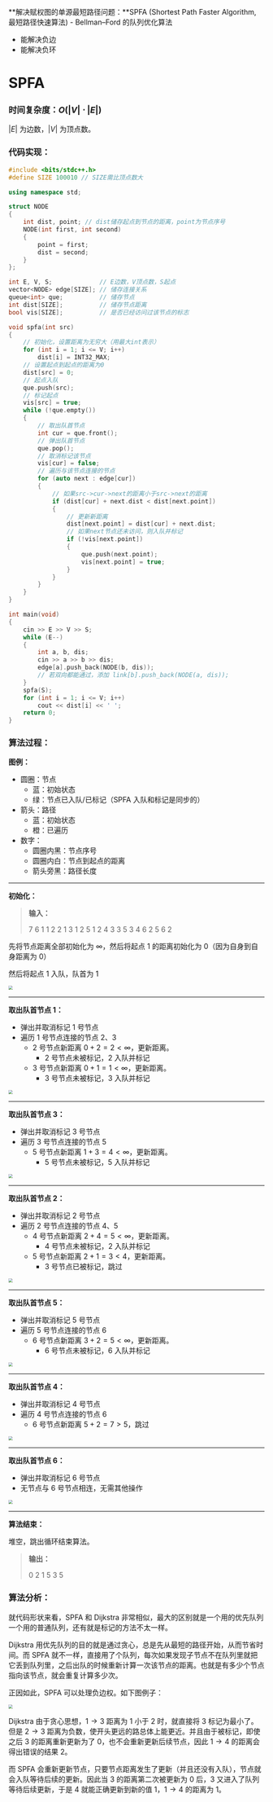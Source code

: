 **解决赋权图的单源最短路径问题：**SPFA (Shortest Path Faster Algorithm, 最短路径快速算法) - Bellman–Ford 的队列优化算法

- 能解决负边
- 能解决负环

<!--more-->

# SPFA

### 时间复杂度：$O(\left|V\right|\cdot\left|E\right|)$

$\left|E\right|$ 为边数，$\left|V\right|$ 为顶点数。

### 代码实现：

```cpp
#include <bits/stdc++.h>
#define SIZE 100010 // SIZE需比顶点数大

using namespace std;

struct NODE
{
    int dist, point; // dist储存起点到节点的距离，point为节点序号
    NODE(int first, int second)
    {
        point = first;
        dist = second;
    }
};

int E, V, S;             // E边数，V顶点数，S起点
vector<NODE> edge[SIZE]; // 储存连接关系
queue<int> que;          // 储存节点
int dist[SIZE];          // 储存节点距离
bool vis[SIZE];          // 是否已经访问过该节点的标志

void spfa(int src)
{
    // 初始化，设置距离为无穷大（用最大int表示）
    for (int i = 1; i <= V; i++)
        dist[i] = INT32_MAX;
    // 设置起点到起点的距离为0
    dist[src] = 0;
    // 起点入队
    que.push(src);
    // 标记起点
    vis[src] = true;
    while (!que.empty())
    {
        // 取出队首节点
        int cur = que.front();
        // 弹出队首节点
        que.pop();
        // 取消标记该节点
        vis[cur] = false;
        // 遍历与该节点连接的节点
        for (auto next : edge[cur])
        {
            // 如果src->cur->next的距离小于src->next的距离
            if (dist[cur] + next.dist < dist[next.point])
            {
                // 更新新距离
                dist[next.point] = dist[cur] + next.dist;
                // 如果next节点还未访问，则入队并标记
                if (!vis[next.point])
                {
                    que.push(next.point);
                    vis[next.point] = true;
                }
            }
        }
    }
}

int main(void)
{
    cin >> E >> V >> S;
    while (E--)
    {
        int a, b, dis;
        cin >> a >> b >> dis;
        edge[a].push_back(NODE(b, dis));
        // 若双向都能通过，添加 link[b].push_back(NODE(a, dis));
    }
    spfa(S);
    for (int i = 1; i <= V; i++)
        cout << dist[i] << ' ';
    return 0;
}
```

### 算法过程：

**图例：**

- 圆圈：节点
  - 蓝：初始状态
  - 绿：节点已入队/已标记（SPFA 入队和标记是同步的）
- 箭头：路径
  - 蓝：初始状态
  - 橙：已遍历
- 数字：
  - 圆圈内黑：节点序号
  - 圆圈内白：节点到起点的距离
  - 箭头旁黑：路径长度

------

**初始化：**

> **输入：**
>
> 7 6 1
> 1 2 2
> 1 3 1
> 2 5 1
> 2 4 3
> 3 5 3
> 4 6 2
> 5 6 2

先将节点距离全部初始化为 $\infty$，然后将起点 $1$ 的距离初始化为 $0$（因为自身到自身距离为 $0$）

然后将起点 $1$ 入队，队首为 $1$

<img src="https://assets.zouht.com/img/io/29-01.webp" style="zoom:50%;" />

------

**取出队首节点 $1$：**

- 弹出并取消标记 $1$ 号节点
- 遍历 $1$ 号节点连接的节点 $2$、$3$
  - $2$ 号节点新距离 $0+2=2<\infty$，更新距离。
    - $2$ 号节点未被标记，$2$ 入队并标记
  - $3$ 号节点新距离 $0+1=1<\infty$，更新距离。
    - $3$ 号节点未被标记，$3$ 入队并标记

<img src="https://assets.zouht.com/img/io/29-02.webp" style="zoom:50%;" />

------

**取出队首节点 $3$：**

- 弹出并取消标记 $3$ 号节点
- 遍历 $3$ 号节点连接的节点 $5$
  - $5$ 号节点新距离 $1+3=4<\infty$，更新距离。
    - $5$ 号节点未被标记，$5$ 入队并标记

<img src="https://assets.zouht.com/img/io/29-03.webp" style="zoom:50%;" />

------

**取出队首节点 $2$：**

- 弹出并取消标记 $2$ 号节点
- 遍历 $2$ 号节点连接的节点 $4$、$5$
  - $4$ 号节点新距离 $2+4=5<\infty$，更新距离。
    - $4$ 号节点未被标记，$2$ 入队并标记
  - $5$ 号节点新距离 $2+1=3<4$，更新距离。
    - $3$ 号节点已被标记，跳过

<img src="https://assets.zouht.com/img/io/29-04.webp" style="zoom:50%;" />

------

**取出队首节点 $5$：**

- 弹出并取消标记 $5$ 号节点
- 遍历 $5$ 号节点连接的节点 $6$
  - $6$ 号节点新距离 $3+2=5<\infty$，更新距离。
    - $6$ 号节点未被标记，$6$ 入队并标记

<img src="https://assets.zouht.com/img/io/29-05.webp" style="zoom:50%;" />

------

**取出队首节点 $4$：**

- 弹出并取消标记 $4$ 号节点
- 遍历 $4$ 号节点连接的节点 $6$
  - $6$ 号节点新距离 $5+2=7>5$，跳过

<img src="https://assets.zouht.com/img/io/29-06.webp" style="zoom:50%;" />

------

**取出队首节点 $6$：**

- 弹出并取消标记 $6$ 号节点
- 无节点与 $6$ 号节点相连，无需其他操作

<img src="https://assets.zouht.com/img/io/29-07.webp" style="zoom:50%;" />

------

**算法结束：**

堆空，跳出循环结束算法。

> **输出：**
>
> 0 2 1 5 3 5

### 算法分析：

就代码形状来看，SPFA 和 Dijkstra 非常相似，最大的区别就是一个用的优先队列一个用的普通队列，还有就是标记的方法不太一样。

Dijkstra 用优先队列的目的就是通过贪心，总是先从最短的路径开始，从而节省时间。而 SPFA 就不一样，直接用了个队列，每次如果发现子节点不在队列里就把它丢到队列里，之后出队的时候重新计算一次该节点的距离。也就是有多少个节点指向该节点，就会重复计算多少次。

正因如此，SPFA 可以处理负边权。如下图例子：

<img src="https://assets.zouht.com/img/io/29-08.webp" style="zoom:50%;" />

Dijkstra 由于贪心思想，$1\rightarrow3$ 距离为 $1$ 小于 $2$ 时，就直接将 $3$ 标记为最小了。但是 $2\rightarrow3$ 距离为负数，使开头更远的路总体上能更近。并且由于被标记，即使之后 $3$ 的距离重新更新为了 $0$，也不会重新更新后续节点，因此 $1\rightarrow4$ 的距离会得出错误的结果 $2$。

而 SPFA 会重新更新节点，只要节点距离发生了更新（并且还没有入队），节点就会入队等待后续的更新。因此当 $3$ 的距离第二次被更新为 $0$ 后，$3$ 又进入了队列等待后续更新，于是 $4$ 就能正确更新到新的值 $1$，$1\rightarrow4$ 的距离为 $1$。

